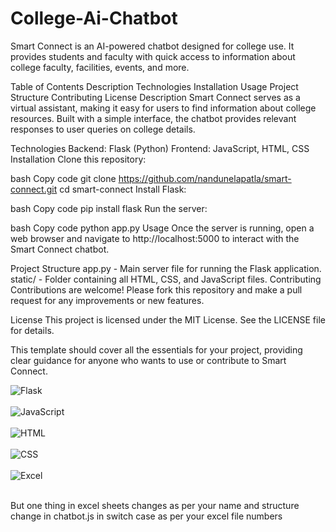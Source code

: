 # College-Ai-Chatbot

Smart Connect is an AI-powered chatbot designed for college use. It provides students and faculty with quick access to information about college faculty, facilities, events, and more.

Table of Contents
Description
Technologies
Installation
Usage
Project Structure
Contributing
License
Description
Smart Connect serves as a virtual assistant, making it easy for users to find information about college resources. Built with a simple interface, the chatbot provides relevant responses to user queries on college details.

Technologies
Backend: Flask (Python)
Frontend: JavaScript, HTML, CSS
Installation
Clone this repository:

bash
Copy code
git clone https://github.com/nandunelapatla/smart-connect.git
cd smart-connect
Install Flask:

bash
Copy code
pip install flask
Run the server:

bash
Copy code
python app.py
Usage
Once the server is running, open a web browser and navigate to http://localhost:5000 to interact with the Smart Connect chatbot.

Project Structure
app.py - Main server file for running the Flask application.
static/ - Folder containing all HTML, CSS, and JavaScript files.
Contributing
Contributions are welcome! Please fork this repository and make a pull request for any improvements or new features.

License
This project is licensed under the MIT License. See the LICENSE file for details.

This template should cover all the essentials for your project, providing clear guidance for anyone who wants to use or contribute to Smart Connect.

![Flask](https://img.shields.io/badge/Flask-000000?style=for-the-badge&logo=flask&logoColor=white) <br><br>
![JavaScript](https://img.shields.io/badge/JavaScript-F7DF1E?style=for-the-badge&logo=javascript&logoColor=black) <br> <br>
![HTML](https://img.shields.io/badge/HTML5-E34F26?style=for-the-badge&logo=html5&logoColor=white) <br><br>
![CSS](https://img.shields.io/badge/CSS3-1572B6?style=for-the-badge&logo=css3&logoColor=white) <br><br>
![Excel](https://img.shields.io/badge/Excel-217346?style=for-the-badge&logo=microsoft-excel&logoColor=white)<br><br>

But one thing in excel sheets changes as per your name and structure
change in chatbot.js in switch case as per your excel file numbers
